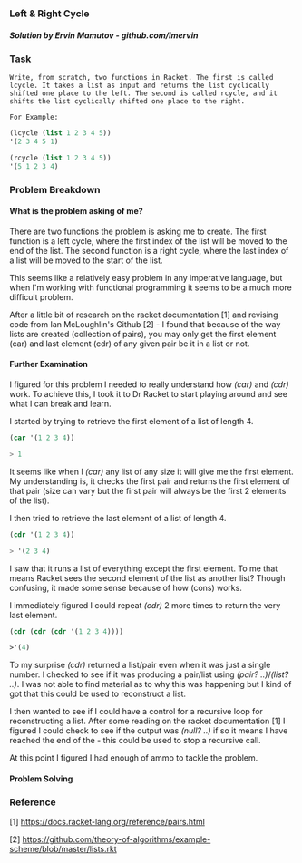 ### Left & Right Cycle
##### Solution by Ervin Mamutov - github.com/imervin

### Task

    Write, from scratch, two functions in Racket. The first is called lcycle. It takes a list as input and returns the list cyclically shifted one place to the left. The second is called rcycle, and it shifts the list cyclically shifted one place to the right.

    For Example:
```scheme
(lcycle (list 1 2 3 4 5))
'(2 3 4 5 1)

(rcycle (list 1 2 3 4 5))
'(5 1 2 3 4)
```

### Problem Breakdown

#### What is the problem asking of me?
There are two functions the problem is asking me to create. The first function is a left cycle, where the first index of the list will be moved to the end of the list. The second function is a right cycle, where the last index of a list will be moved to the start of the list.

This seems like a relatively easy problem in any imperative language, but when I'm working with functional programming it seems to be a much more difficult problem.

After a little bit of research on the racket documentation [1] and revising code from Ian McLoughlin's Github [2] - I found that because of the way lists are created (collection of pairs), you may only get the first element (car) and last element (cdr) of any given pair be it in a list or not.

#### Further Examination

I figured for this problem I needed to really understand how *(car)* and *(cdr)* work. To achieve this, I took it to Dr Racket to start playing around and see what I can break and learn. 

I started by trying to retrieve the first element of a list of length 4.
```scheme
(car '(1 2 3 4))

> 1
```
It seems like when I *(car)* any list of any size it will give me the first element. My understanding is, it checks the first pair and returns the first element of that pair (size can vary but the first pair will always be the first 2 elements of the list).

I then tried to retrieve the last element of a list of length 4.
```scheme
(cdr '(1 2 3 4))

> '(2 3 4)
```
I saw that it runs a list of everything except the first element. To me that means Racket sees the second element of the list as another list? Though confusing, it made some sense because of how (cons) works. 

I immediately figured I could repeat *(cdr)* 2 more times to return the very last element.
```scheme
(cdr (cdr (cdr '(1 2 3 4))))

>'(4)
```
To my surprise *(cdr)* returned a list/pair even when it was just a single number. I checked to see if it was producing a pair/list using *(pair? ..)*/*(list? ..)*. I was not able to find material as to why this was happening but I kind of got that this could be used to reconstruct a list.

I then wanted to see if I could have a control for a recursive loop for reconstructing a list. After some reading on the racket documentation [1] I figured I could check to see if the output was *(null? ..)* if so it means I have reached the end of the - this could be used to stop a recursive call.

At this point I figured I had enough of ammo to tackle the problem.


#### Problem Solving

### Reference
[1] https://docs.racket-lang.org/reference/pairs.html

[2] https://github.com/theory-of-algorithms/example-scheme/blob/master/lists.rkt
